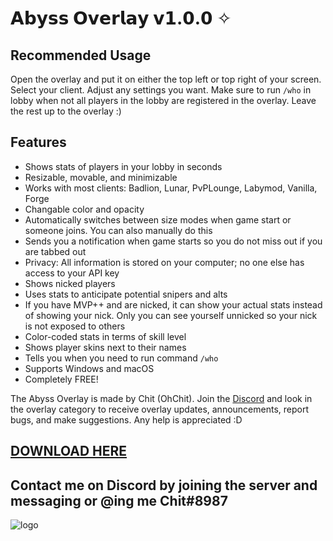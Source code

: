 # 𝗔𝗯𝘆𝘀𝘀 𝗢𝘃𝗲𝗿𝗹𝗮𝘆 𝘃𝟭.𝟬.𝟬 ✧

## Recommended Usage
Open the overlay and put it on either the top left or top right of your screen. Select your client. Adjust any settings you want. Make sure to run `/who` in lobby when not all players in the lobby are registered in the overlay. Leave the rest up to the overlay :)

## Features
- Shows stats of players in your lobby in seconds
- Resizable, movable, and minimizable
- Works with most clients: Badlion, Lunar, PvPLounge, Labymod, Vanilla, Forge
- Changable color and opacity
- Automatically switches between size modes when game start or someone joins. You can also manually do this
- Sends you a notification when game starts so you do not miss out if you are tabbed out
- Privacy: All information is stored on your computer; no one else has access to your API key
- Shows nicked players
- Uses stats to anticipate potential snipers and alts
- If you have MVP++ and are nicked, it can show your actual stats instead of showing your nick. Only you can see yourself unnicked so your nick is not exposed to others
- Color-coded stats in terms of skill level
- Shows player skins next to their names
- Tells you when you need to run command `/who`
- Supports Windows and macOS
- Completely FREE!

The Abyss Overlay is made by Chit (OhChit). Join the [Discord](https://discord.gg/Wq4HPU4qCK) and look in the overlay category to receive overlay updates, announcements, report bugs, and make suggestions. Any help is appreciated :D
## [DOWNLOAD HERE](https://github.com/Chit132/abyss-overlay/releases)
## Contact me on Discord by joining the server and messaging or @ing me **Chit#8987**

![logo](https://user-images.githubusercontent.com/61895718/111565782-5ced2900-8772-11eb-9c43-c8801fc2a1a8.png)
